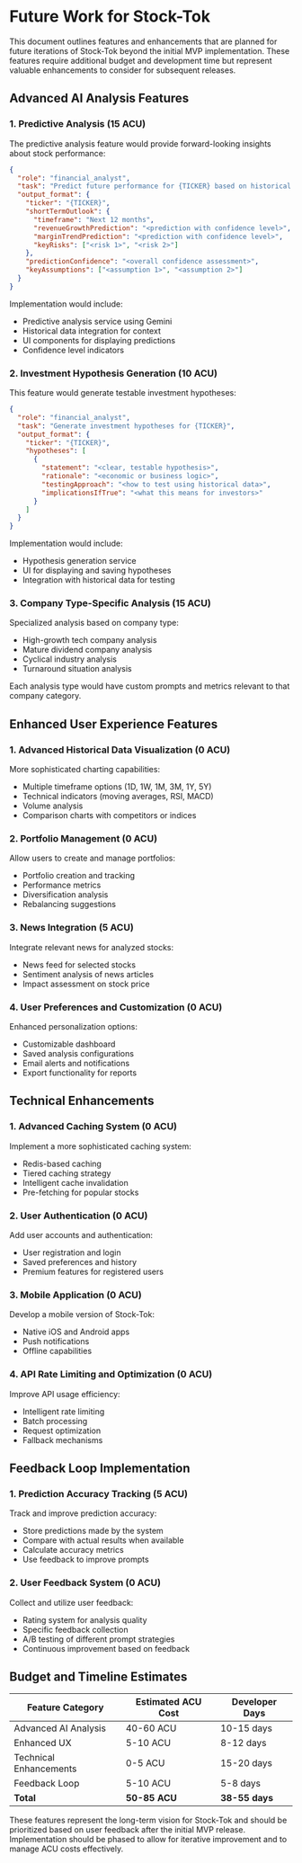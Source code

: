 # Future Work for Stock-Tok

This document outlines features and enhancements that are planned for future iterations of Stock-Tok beyond the initial MVP implementation. These features require additional budget and development time but represent valuable enhancements to consider for subsequent releases.

## Advanced AI Analysis Features

### 1. Predictive Analysis (15 ACU)

The predictive analysis feature would provide forward-looking insights about stock performance:

```json
{
  "role": "financial_analyst",
  "task": "Predict future performance for {TICKER} based on historical data",
  "output_format": {
    "ticker": "{TICKER}",
    "shortTermOutlook": {
      "timeframe": "Next 12 months",
      "revenueGrowthPrediction": "<prediction with confidence level>",
      "marginTrendPrediction": "<prediction with confidence level>",
      "keyRisks": ["<risk 1>", "<risk 2>"]
    },
    "predictionConfidence": "<overall confidence assessment>",
    "keyAssumptions": ["<assumption 1>", "<assumption 2>"]
  }
}
```

Implementation would include:
- Predictive analysis service using Gemini
- Historical data integration for context
- UI components for displaying predictions
- Confidence level indicators

### 2. Investment Hypothesis Generation (10 ACU)

This feature would generate testable investment hypotheses:

```json
{
  "role": "financial_analyst",
  "task": "Generate investment hypotheses for {TICKER}",
  "output_format": {
    "ticker": "{TICKER}",
    "hypotheses": [
      {
        "statement": "<clear, testable hypothesis>",
        "rationale": "<economic or business logic>",
        "testingApproach": "<how to test using historical data>",
        "implicationsIfTrue": "<what this means for investors>"
      }
    ]
  }
}
```

Implementation would include:
- Hypothesis generation service
- UI for displaying and saving hypotheses
- Integration with historical data for testing

### 3. Company Type-Specific Analysis (15 ACU)

Specialized analysis based on company type:

- High-growth tech company analysis
- Mature dividend company analysis
- Cyclical industry analysis
- Turnaround situation analysis

Each analysis type would have custom prompts and metrics relevant to that company category.

## Enhanced User Experience Features

### 1. Advanced Historical Data Visualization (0 ACU)

More sophisticated charting capabilities:
- Multiple timeframe options (1D, 1W, 1M, 3M, 1Y, 5Y)
- Technical indicators (moving averages, RSI, MACD)
- Volume analysis
- Comparison charts with competitors or indices

### 2. Portfolio Management (0 ACU)

Allow users to create and manage portfolios:
- Portfolio creation and tracking
- Performance metrics
- Diversification analysis
- Rebalancing suggestions

### 3. News Integration (5 ACU)

Integrate relevant news for analyzed stocks:
- News feed for selected stocks
- Sentiment analysis of news articles
- Impact assessment on stock price

### 4. User Preferences and Customization (0 ACU)

Enhanced personalization options:
- Customizable dashboard
- Saved analysis configurations
- Email alerts and notifications
- Export functionality for reports

## Technical Enhancements

### 1. Advanced Caching System (0 ACU)

Implement a more sophisticated caching system:
- Redis-based caching
- Tiered caching strategy
- Intelligent cache invalidation
- Pre-fetching for popular stocks

### 2. User Authentication (0 ACU)

Add user accounts and authentication:
- User registration and login
- Saved preferences and history
- Premium features for registered users

### 3. Mobile Application (0 ACU)

Develop a mobile version of Stock-Tok:
- Native iOS and Android apps
- Push notifications
- Offline capabilities

### 4. API Rate Limiting and Optimization (0 ACU)

Improve API usage efficiency:
- Intelligent rate limiting
- Batch processing
- Request optimization
- Fallback mechanisms

## Feedback Loop Implementation

### 1. Prediction Accuracy Tracking (5 ACU)

Track and improve prediction accuracy:
- Store predictions made by the system
- Compare with actual results when available
- Calculate accuracy metrics
- Use feedback to improve prompts

### 2. User Feedback System (0 ACU)

Collect and utilize user feedback:
- Rating system for analysis quality
- Specific feedback collection
- A/B testing of different prompt strategies
- Continuous improvement based on feedback

## Budget and Timeline Estimates

| Feature Category | Estimated ACU Cost | Developer Days |
|------------------|-------------------|----------------|
| Advanced AI Analysis | 40-60 ACU | 10-15 days |
| Enhanced UX | 5-10 ACU | 8-12 days |
| Technical Enhancements | 0-5 ACU | 15-20 days |
| Feedback Loop | 5-10 ACU | 5-8 days |
| **Total** | **50-85 ACU** | **38-55 days** |

These features represent the long-term vision for Stock-Tok and should be prioritized based on user feedback after the initial MVP release. Implementation should be phased to allow for iterative improvement and to manage ACU costs effectively.
